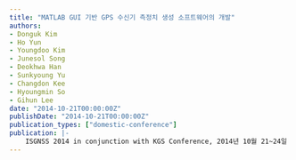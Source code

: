 ```yaml
---
title: "MATLAB GUI 기반 GPS 수신기 측정치 생성 소프트웨어의 개발"
authors:
- Donguk Kim
- Ho Yun
- Youngdoo Kim
- Junesol Song
- Deokhwa Han
- Sunkyoung Yu
- Changdon Kee
- Hyoungmin So
- Gihun Lee
date: "2014-10-21T00:00:00Z"
publishDate: "2014-10-21T00:00:00Z"
publication_types: ["domestic-conference"]
publication: |-
    ISGNSS 2014 in conjunction with KGS Conference, 2014년 10월 21~24일
---
```

